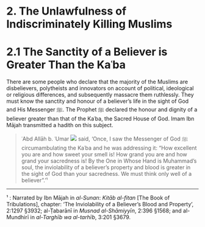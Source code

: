 # 2. The Unlawfulness of Indiscriminately Killing Muslims

# 2.1 The Sanctity of a Believer is Greater Than the Kaʿba

There are some people who declare that the majority of the
Muslims are disbelievers, polytheists and innovators on account
of political, ideological or religious differences, and subsequently
massacre them ruthlessly. They must know the sanctity and honour
of a believer’s life in the sight of God and His Messenger ﷺ. The
Prophet ﷺ declared the honour and dignity of a believer greater
than that of the Kaʿba, the Sacred House of God. Imam Ibn Mājah
transmitted a hadith on this subject.

> ʿAbd Allāh b. ʿUmar ![](http://fonts.qurancomplex.gov.sa/wp-content/uploads/2010/07/107.jpg) said, ‘Once, I saw the Messenger
of God ﷺ circumambulating the Kaʿba and he was
addressing it: “How excellent you are and how sweet
your smell is! How grand you are and how grand your
sacredness is! By the One in Whose Hand is Muhammad’s
soul, the inviolability of a believer’s property and blood
is greater in the sight of God than your sacredness. We
must think only well of a believer”.’¹

--------

¹ : Narrated by Ibn Mājah in *al-Sunan*: *Kitāb al-fitan* [The Book of Tribulations], chapter: ‘The Inviolability of a Believer’s Blood and Property’, 2:1297 §3932; al-Ṭabarānī in *Musnad al-Shāmiyyīn*, 2:396 §1568; and al-Mundhirī in *al-Targhīb wa al-tarhīb*, 3:201 §3679.
